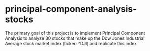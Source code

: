 # principal-component-analysis-stocks
The primary goal of this project is to implement Principal Component Analysis to analyze 30 stocks that make up the Dow Jones Industrial Average stock market index (ticker: ^DJI) and replicate this index
